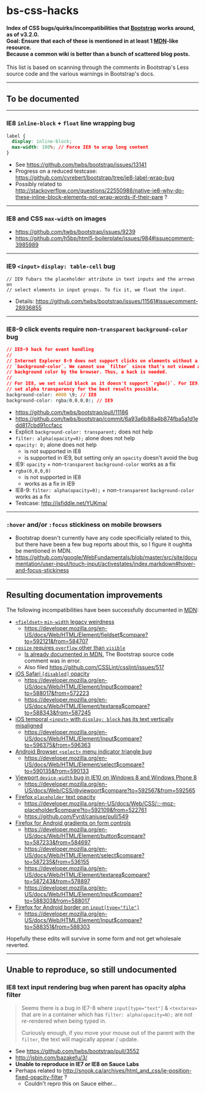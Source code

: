 bs-css-hacks
============
#### Index of CSS bugs/quirks/incompatibilities that [Bootstrap](https://github.com/twbs/bootstrap) works around, as of v3.2.0.<br>Goal: Ensure that each of these is mentioned in at least 1 [MDN](https://developer.mozilla.org/en-US/docs/Web)-like resource.<br>Because a common wiki is better than a bunch of scattered blog posts.
This list is based on scanning through the comments in Bootstrap's Less source code and the various warnings in Bootstrap's docs.

---
## To be documented

---
### IE8 `inline-block` + `float` line wrapping bug
```css
label {
  display: inline-block;
  max-width: 100%; // Force IE8 to wrap long content
}
```
* See https://github.com/twbs/bootstrap/issues/13141
* Progress on a reduced testcase: https://github.com/cvrebert/bootstrap/tree/ie8-label-wrap-bug
* Possibly related to http://stackoverflow.com/questions/22550988/native-ie8-why-do-these-inline-block-elements-not-wrap-words-if-their-pare ?

---
### IE8 and CSS `max-width` on images
* https://github.com/twbs/bootstrap/issues/9239
* https://github.com/h5bp/html5-boilerplate/issues/984#issuecomment-3985989

---
### IE9 `<input>` `display: table-cell` bug
```
// IE9 fubars the placeholder attribute in text inputs and the arrows on
// select elements in input groups. To fix it, we float the input.
```
* Details: https://github.com/twbs/bootstrap/issues/11561#issuecomment-28936855

---
### IE8-9 click events require non-`transparent` `background-color` bug
```css
// IE8-9 hack for event handling
//
// Internet Explorer 8-9 does not support clicks on elements without a set
// `background-color`. We cannot use `filter` since that's not viewed as a
// background color by the browser. Thus, a hack is needed.
//
// For IE8, we set solid black as it doesn't support `rgba()`. For IE9, we
// set alpha transparency for the best results possible.
background-color: #000 \9; // IE8
background-color: rgba(0,0,0,0); // IE9
```
* https://github.com/twbs/bootstrap/pull/11186
* https://github.com/twbs/bootstrap/commit/6a93a6b88a4b874fba5a1d1edd817cbd91ccfacc
* Explicit `background-color: transparent;` does not help
* `filter: alpha(opacity=0);` alone does not help
* `opacity: 0;` alone does not help
  * is not supported in IE8
  * is supported in IE9, but setting only an `opacity` doesn't avoid the bug
* IE9: `opacity` + non-`transparent` `background-color` works as a fix
* `rgba(0,0,0,0)`
  * is not supported in IE8
  * works as a fix in IE9
* IE8-9: `filter: alpha(opacity=0);` + non-`transparent` `background-color` works as a fix
* Testcase: http://jsfiddle.net/YUKma/

---
### `:hover` and/or `:focus` stickiness on mobile browsers
* Bootstrap doesn't currently have any code specificially related to this, but there have been a few bug reports about this, so I figure it oughtta be mentioned in MDN.
* https://github.com/google/WebFundamentals/blob/master/src/site/documentation/user-input/touch-input/activestates/index.markdown#hover-and-focus-stickiness

---
## Resulting documentation improvements

The following incompatibilities have been successfully documented in [MDN](https://developer.mozilla.org/en-US/docs/Web):
* [`<fieldset>` `min-width` legacy weirdness](https://github.com/twbs/bootstrap/issues/12359)
  * https://developer.mozilla.org/en-US/docs/Web/HTML/Element/fieldset$compare?to=592121&from=584707
* [`resize` requires `overflow` other than `visible`](https://github.com/twbs/bootstrap/pull/13600)
  * [Is already documented in MDN.](https://developer.mozilla.org/en-US/docs/Web/CSS/resize) The Bootstrap source code comment was in error.
  * Also filed https://github.com/CSSLint/csslint/issues/517
* [iOS Safari `[disabled]` opacity](https://github.com/twbs/bootstrap/issues/11655)
  * https://developer.mozilla.org/en-US/docs/Web/HTML/Element/Input$compare?to=588017&from=572223
  * https://developer.mozilla.org/en-US/docs/Web/HTML/Element/textarea$compare?to=588343&from=587245
* [iOS temporal `<input>` with `display: block` has its text vertically misaligned](https://github.com/twbs/bootstrap/issues/11266)
  * https://developer.mozilla.org/en-US/docs/Web/HTML/Element/Input$compare?to=596375&from=596363
* [Android Browser `<select>` menu indicator triangle bug](http://getbootstrap.com/getting-started/#support-android-stock-browser)
  * https://developer.mozilla.org/en-US/docs/Web/HTML/Element/select$compare?to=590135&from=590133
* [Viewport `device-width` bug in IE10 on Windows 8 and Windows Phone 8](https://github.com/twbs/bootstrap/issues/10497)
  * https://developer.mozilla.org/en-US/docs/Web/CSS/@viewport$compare?to=592567&from=592565
* [Firefox `placeholder` text opacity](https://github.com/twbs/bootstrap/pull/11526)
  * https://developer.mozilla.org/en-US/docs/Web/CSS/::-moz-placeholder$compare?to=592109&from=522761
  * https://github.com/Fyrd/caniuse/pull/549
* [Firefox for Android gradients on form controls](https://github.com/twbs/bootstrap/issues/8702)
  * https://developer.mozilla.org/en-US/docs/Web/HTML/Element/button$compare?to=587233&from=584697
  * https://developer.mozilla.org/en-US/docs/Web/HTML/Element/select$compare?to=587235&from=536155
  * https://developer.mozilla.org/en-US/docs/Web/HTML/Element/textarea$compare?to=587243&from=578897
  * https://developer.mozilla.org/en-US/docs/Web/HTML/Element/Input$compare?to=588303&from=588017
* [Firefox for Android border on `input[type="file"]`](https://github.com/twbs/bootstrap/issues/8702)
  * https://developer.mozilla.org/en-US/docs/Web/HTML/Element/Input$compare?to=588351&from=588303

Hopefully these edits will survive in some form and not get wholesale reverted.

---
## Unable to reproduce, so still undocumented
### IE8 text input rendering bug when parent has opacity alpha filter
> Seems there is a bug in IE7-8 where `input[type="text"]` & `<textarea>` that are in a container which has `filter: alpha(opacity=N);` are not re-rendered when being typed in.
>
> Curiously enough, if you move your mouse out of the parent with the `filter`, the text will magically appear / update.

* See https://github.com/twbs/bootstrap/pull/3552
* http://jsbin.com/bazakefu/3/
* **Unable to reproduce in IE7 or IE8 on Sauce Labs**
* Perhaps related to http://snook.ca/archives/html_and_css/ie-position-fixed-opacity-filter ?
  * Couldn't repro this on Sauce either...
